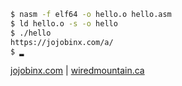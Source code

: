 ```bash 
$ nasm -f elf64 -o hello.o hello.asm
$ ld hello.o -s -o hello
$ ./hello
https://jojobinx.com/a/
$ ▂
```

[jojobinx.com](https://jojobinx.com) | [wiredmountain.ca](https://www.wiredmountain.ca/)



<!---
Jojobinx17/Jojobinx17 is a ✨ special ✨ repository because its `README.md` (this file) appears on your GitHub profile.
You can click the Preview link to take a look at your changes.
--->
